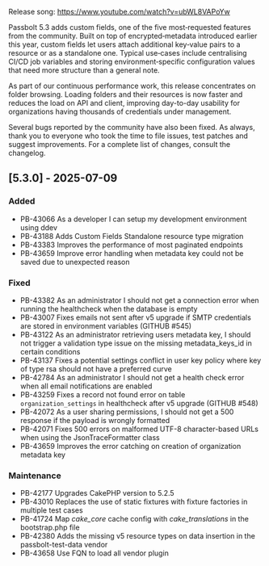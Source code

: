 Release song: https://www.youtube.com/watch?v=ubWL8VAPoYw

Passbolt 5.3 adds custom fields, one of the five most‑requested features from the community.
Built on top of encrypted‑metadata introduced earlier this year, custom fields let users attach
additional key‑value pairs to a resource or as a standalone one.
Typical use‑cases include centralising CI/CD job variables and storing environment‑specific
configuration values that need more structure than a general note.

As part of our continuous performance work, this release concentrates on folder browsing.
Loading folders and their resources is now faster and reduces the load on API and client,
improving day-to-day usability for organizations having thousands of credentials under management.

Several bugs reported by the community have also been fixed. As always, thank you to everyone who
took the time to file issues, test patches and suggest improvements.
For a complete list of changes, consult the changelog.

## [5.3.0] - 2025-07-09
### Added
- PB-43066 As a developer I can setup my development environment using ddev
- PB-43188 Adds Custom Fields Standalone resource type migration
- PB-43383 Improves the performance of most paginated endpoints
- PB-43659 Improve error handling when metadata key could not be saved due to unexpected reason

### Fixed
- PB-43382 As an administrator I should not get a connection error when running the healthcheck when the database is empty
- PB-43007 Fixes emails not sent after v5 upgrade if SMTP credentials are stored in environment variables (GITHUB #545)
- PB-43122 As an administrator retrieving users metadata key, I should not trigger a validation type issue on the missing metadata_keys_id in certain conditions
- PB-43137 Fixes a potential settings conflict in user key policy where key of type rsa should not have a preferred curve
- PB-42784 As an administrator I should not get a health check error when all email notifications are enabled
- PB-43259 Fixes a record not found error on table `organization_settings` in healthcheck after v5 upgrade (GITHUB #548)
- PB-42072 As a user sharing permissions, I should not get a 500 response if the payload is wrongly formatted
- PB-42071 Fixes 500 errors on malformed UTF-8 character-based URLs when using the JsonTraceFormatter class
- PB-43659 Improves the error catching on creation of organization metadata key

### Maintenance
- PB-42177 Upgrades CakePHP version to 5.2.5
- PB-43010 Replaces the use of static fixtures with fixture factories in multiple test cases
- PB-41724 Map _cake_core_ cache config with _cake_translations_ in the bootstrap.php file
- PB-42380 Adds the missing v5 resource types on data insertion in the passbolt-test-data vendor
- PB-43658 Use FQN to load all vendor plugin
